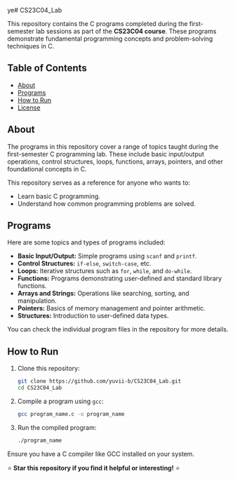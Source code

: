ye# CS23C04_Lab

This repository contains the C programs completed during the first-semester lab sessions as part of the **CS23C04 course**. These programs demonstrate fundamental programming concepts and problem-solving techniques in C.

## Table of Contents

- [About](#about)
- [Programs](#programs)
- [How to Run](#how-to-run)
- [License](#license)

## About

The programs in this repository cover a range of topics taught during the first-semester C programming lab. These include basic input/output operations, control structures, loops, functions, arrays, pointers, and other foundational concepts in C.

This repository serves as a reference for anyone who wants to:

- Learn basic C programming.
- Understand how common programming problems are solved.

## Programs

Here are some topics and types of programs included:

- **Basic Input/Output:** Simple programs using `scanf` and `printf`.
- **Control Structures:** `if-else`, `switch-case`, etc.
- **Loops:** Iterative structures such as `for`, `while`, and `do-while`.
- **Functions:** Programs demonstrating user-defined and standard library functions.
- **Arrays and Strings:** Operations like searching, sorting, and manipulation.
- **Pointers:** Basics of memory management and pointer arithmetic.
- **Structures:** Introduction to user-defined data types.
  
You can check the individual program files in the repository for more details.

## How to Run

1. Clone this repository:
   ```bash
   git clone https://github.com/yuvii-b/CS23C04_Lab.git
   cd CS23C04_Lab
   ```

2. Compile a program using `gcc`:
   ```bash
   gcc program_name.c -o program_name
   ```

3. Run the compiled program:
   ```bash
   ./program_name
   ```

Ensure you have a C compiler like GCC installed on your system.

⭐ **Star this repository if you find it helpful or interesting!** ⭐
